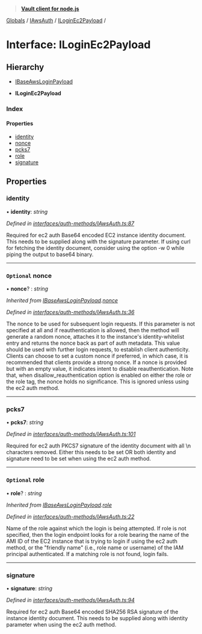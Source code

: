 > **[Vault client for node.js](../README.md)**

[Globals](../globals.md) / [IAwsAuth](../modules/iawsauth.md) / [ILoginEc2Payload](iawsauth.iloginec2payload.md) /

# Interface: ILoginEc2Payload

## Hierarchy

  * [IBaseAwsLoginPayload](iawsauth.ibaseawsloginpayload.md)

  * **ILoginEc2Payload**

### Index

#### Properties

* [identity](iawsauth.iloginec2payload.md#identity)
* [nonce](iawsauth.iloginec2payload.md#optional-nonce)
* [pcks7](iawsauth.iloginec2payload.md#pcks7)
* [role](iawsauth.iloginec2payload.md#optional-role)
* [signature](iawsauth.iloginec2payload.md#signature)

## Properties

###  identity

• **identity**: *string*

*Defined in [interfaces/auth-methods/IAwsAuth.ts:87](https://github.com/theogravity/vault-tacular/blob/7a596ac/src/interfaces/auth-methods/IAwsAuth.ts#L87)*

Required for ec2 auth
Base64 encoded EC2 instance identity document. This needs to be supplied along with the
signature parameter. If using curl for fetching the identity document, consider using the
option -w 0 while piping the output to base64 binary.

___

### `Optional` nonce

• **nonce**? : *string*

*Inherited from [IBaseAwsLoginPayload](iawsauth.ibaseawsloginpayload.md).[nonce](iawsauth.ibaseawsloginpayload.md#optional-nonce)*

*Defined in [interfaces/auth-methods/IAwsAuth.ts:36](https://github.com/theogravity/vault-tacular/blob/7a596ac/src/interfaces/auth-methods/IAwsAuth.ts#L36)*

The nonce to be used for subsequent login requests. If this parameter is not specified
at all and if reauthentication is allowed, then the method will generate a random nonce,
attaches it to the instance's identity-whitelist entry and returns the nonce back as part of
auth metadata. This value should be used with further login requests, to establish client
authenticity. Clients can choose to set a custom nonce if preferred, in which case,
it is recommended that clients provide a strong nonce. If a nonce is provided
but with an empty value, it indicates intent to disable reauthentication.
Note that, when disallow_reauthentication option is enabled on either
the role or the role tag, the nonce holds no significance. This is ignored unless
using the ec2 auth method.

___

###  pcks7

• **pcks7**: *string*

*Defined in [interfaces/auth-methods/IAwsAuth.ts:101](https://github.com/theogravity/vault-tacular/blob/7a596ac/src/interfaces/auth-methods/IAwsAuth.ts#L101)*

Required for ec2 auth
PKCS7 signature of the identity document with all \n characters removed. Either this needs to
be set OR both identity and signature need to be set when using the ec2 auth method.

___

### `Optional` role

• **role**? : *string*

*Inherited from [IBaseAwsLoginPayload](iawsauth.ibaseawsloginpayload.md).[role](iawsauth.ibaseawsloginpayload.md#optional-role)*

*Defined in [interfaces/auth-methods/IAwsAuth.ts:22](https://github.com/theogravity/vault-tacular/blob/7a596ac/src/interfaces/auth-methods/IAwsAuth.ts#L22)*

Name of the role against which the login is being attempted. If role is not specified, then
the login endpoint looks for a role bearing the name of the AMI ID of the EC2 instance that
is trying to login if using the ec2 auth method, or the "friendly name"
(i.e., role name or username) of the IAM principal authenticated. If a matching role is not
found, login fails.

___

###  signature

• **signature**: *string*

*Defined in [interfaces/auth-methods/IAwsAuth.ts:94](https://github.com/theogravity/vault-tacular/blob/7a596ac/src/interfaces/auth-methods/IAwsAuth.ts#L94)*

Required for ec2 auth
Base64 encoded SHA256 RSA signature of the instance identity document.
This needs to be supplied along with identity parameter when using the ec2 auth method.